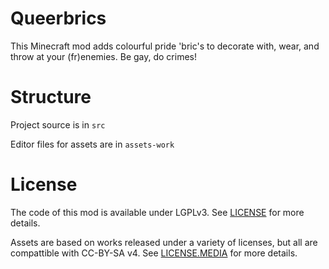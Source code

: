 # Queerbrics
This Minecraft mod adds colourful pride 'bric's to decorate with, wear, and throw at your (fr)enemies.
Be gay, do crimes!

# Structure

Project source is in `src`

Editor files for assets are in `assets-work`

# License
The code of this mod is available under LGPLv3.
See [LICENSE](https://github.com/Queerbric/queerbrics/blob/master/LICENSE) for more details.

Assets are based on works released under a variety of licenses, but all are compattible with CC-BY-SA v4.
See [LICENSE.MEDIA](https://github.com/Queerbric/queerbrics/blob/master/LICENSE.MEDIA) for more details.

